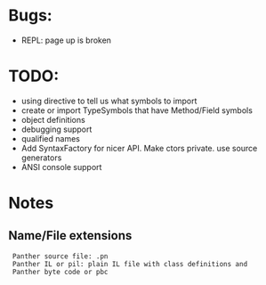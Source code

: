 # Bugs:
- REPL: page up is broken 

# TODO:
- using directive to tell us what symbols to import
- create or import TypeSymbols that have Method/Field symbols
- object definitions
- debugging support
- qualified names
- Add SyntaxFactory for nicer API. Make ctors private. use source generators
- ANSI console support

# Notes

## Name/File extensions

     Panther source file: .pn
     Panther IL or pil: plain IL file with class definitions and
     Panther byte code or pbc
